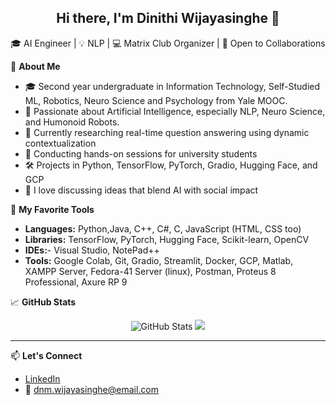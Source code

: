 <h2 align="center">Hi there, I'm Dinithi Wijayasinghe 👋</h2>

<p align="center">
  🎓 AI Engineer | 💡 NLP | 💻 Matrix Club Organizer | 🚀 Open to Collaborations
</p>

🌟 **About Me**  
- 🎓 Second year undergraduate in Information Technology, Self-Studied ML, Robotics, Neuro Science and Psychology from Yale MOOC.
- 🤖 Passionate about Artificial Intelligence, especially NLP, Neuro Science, and Humonoid Robots. 
- 🧪 Currently researching real-time question answering using dynamic contextualization  
- 🏫 Conducting hands-on sessions for university students  
- 🛠️ Projects in Python, TensorFlow, PyTorch, Gradio, Hugging Face, and GCP  
- 💬 I love discussing ideas that blend AI with social impact

🔨 **My Favorite Tools**
- **Languages:** Python,Java, C++, C#, C, JavaScript (HTML, CSS too)
- **Libraries:** TensorFlow, PyTorch, Hugging Face, Scikit-learn, OpenCV
- **IDEs:**- Visual Studio, NotePad++
- **Tools:** Google Colab, Git, Gradio, Streamlit, Docker, GCP, Matlab, XAMPP Server, Fedora-41 Server (linux), Postman, Proteus 8 Professional, Axure RP 9

📈 **GitHub Stats**

<p align="center">
  <img src="https://github-readme-stats.vercel.app/api?username=nimsala1234&show_icons=true&theme=tokyonight" alt="GitHub Stats"/>
  <img src="https://github-readme-stats.vercel.app/api/top-langs/?username=nimsala1234&layout=compact&theme=tokyonight"/>
</p>

---

📫 **Let's Connect**
- [LinkedIn](https://www.linkedin.com/in/dinithi-wijayasinghe)
- 📧 dnm.wijayasinghe@email.com
